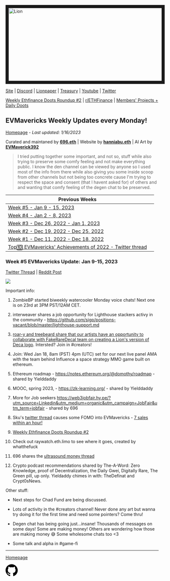 <meta name="viewport" content="width=device-width,initial-scale=1">
<link rel="stylesheet" href="https://etheralpha.github.io/readme-themes/deep-blue.css">


    
<a href="https://looksrare.org/collections/0x7dDAA898D33D7aB252Ea5F89f96717c47B2fEE6e#items" target="_blank">
    <svg height="40" width="40" aria-hidden="true" viewBox="0 0 16 16" version="1.1" width="32" data-view-component="true" class="octicon octicon-mark-github v-align-left">
      <img src="https://i.imgur.com/aI3pPvn.png" 
alt="Lion" width="640" height="240" border=10" />
</a>    
                                            
                                      
[Site](https://dao.evmavericks.xyz) | [Discord](https://discord.gg/evmavericks) | [Lionpaper](https://mirror.xyz/0xCF68C873D6925F30FFF58E2BdF2D8DA4c9c6f0Be/61meL896f1tgAIwpEyK8UR4OR9eP_igPGKZO5WneN8M) | [Treasury](https://etherscan.io/address/0x29816f59f1c7e1ba69289cf486556929f7743ca2) | [Youtube](https://www.youtube.com/@evmavericks) | [Twitter](https://twitter.com/EVMavericks)
                                              
[Weekly Ethfinance Doots Roundup #2](https://www.youtube.com/watch?v=qIyhvrrMG1s) | [r/ETHFinance](https://www.reddit.com/r/ethfinance/) | [Members' Projects + Daily Doots](https://dailydoots.com/#projects)
                                                                                  
                                              
## EVMavericks Weekly Updates every Monday!
[Homepage](https://evmavericks-weekly.netlify.app) - *Last updated: 1/16/2023*


 
Curated and maintaned by **[696.eth](https://twitter.com/696_eth)** | Website by **[hanniabu.eth](https://etheralpha.org/)** | AI Art by **[EVMaverick392](https://twitter.com/EVMaverick392)**


    
> I tried putting together some important, and not so, stuff while also trying to preserve some comfy feeling and not make everything public. I know the den channel can be viewed by anyone so I used most of the info from there while also giving you some inside scoop from other channels but not being too concrete cause I'm trying to respect the space and consent (that I havent asked for) of others and and wanting that comfy feeling of the degen chat to be preserved.

| Previous Weeks |   |
|--------------|---|
[Week #5 - Jan 9 - 15, 2023](https://week5--evmavericks-weekly.netlify.app)|
[Week #4 - Jan 2 - 8, 2023](https://week4--evmavericks-weekly.netlify.app)|
[Week #3 - Dec 26, 2022 - Jan 1, 2023](https://week3--evmavericks-weekly.netlify.app)|
[Week #2 - Dec 19, 2022 - Dec 25, 2022](https://week2--evmavericks-weekly.netlify.app)|
[Week #1 - Dec 11, 2022 - Dec 18, 2022](https://week1--evmavericks-weekly.netlify.app)|
[Top🔟 EVMavericks' Achievements of 2022 - Twitter thread](https://twitter.com/696_eth/status/1609278972193538050)|

### Week #5 EVMavericks Update: Jan 9-15, 2023
                                              
[Twitter Thread](https://twitter.com/696_eth/status/1615061292666191874) | [Reddit Post](https://www.reddit.com/r/ethfinance/comments/10d6prc/daily_general_discussion_january_16_2023/j4k5ads/)

![](https://i.imgur.com/kBSp6JX.png)

Important info:

1. ZombieBP started biweekly watercooler Monday voice chats! Next one is on 23rd at 3PM PST/12AM CET.

1. interweaver shares a job opportunity for Lighthouse stackers activy in the community - https://github.com/sigp/positions-vacant/blob/master/lighthouse-support.md

1. [roar-y and treebeard share that our artists have an opportunity to collaborate with FakeRareDecal team on creating a Lion's version of Deca logo](https://i.imgur.com/lUs6pGe.png). Intersted? Join in #creators!

1. Join: Wed Jan 18, 8am (PST) 4pm (UTC) set for our next live panel AMA with the team behind Influence a space strategy MMO game built on ethereum. 

1. Ethereum roadmap - https://notes.ethereum.org/@domothy/roadmap - shared by Yielddaddy 

1. MOOC, spring 2023, - https://zk-learning.org/ - shared by Yielddaddy 

1. More for Job seekers https://web3jobfair.hy.pe/?utm_source=Linkedin&utm_medium=organic&utm_campaign=JobFair&utm_term=jobfair - shared by 696

1. Sku's [twitter thread](https://twitter.com/sku16eth/status/1613638578189344784) causes some FOMO into EVMavericks - [7 sales within an hour!](https://i.imgur.com/mxd4cCu.png)

1. [Weekly Ethfinance Doots Roundup #2](https://www.youtube.com/watch?v=qIyhvrrMG1s) 

1. Check out raywatch.eth.limo to see where it goes, created by whatthefuck

1. 696 shares the [ultrasound money thread](https://twitter.com/696_eth/status/1613599862226038784)

1. Crypto podcast recommendations shared by The-A-Word: Zero Knowledge, proof of Decentralization, the Daily Gwei, Digitally Rare, The Green pill, up only. 
Yieldaddy chimes in with: TheDefinat and Crypt0sNews.

Other stuff:
                                              
* Next steps for Chad Fund are being discussed. 

* Lots of activity in the #creators channel! Never done any art but wanna try doing it for the first time and need some pointers? Come thru!

* Degen chat has being going just...insane! Thousands of messages on some days! Some are making money! Others are wondering how those are making money 😅 Some wholesome chats too <3 

* Some talk and alpha in #game-fi
---
                                              
[Homepage](https://evmavericks-weekly.netlify.app)

    
<a id="github-link" href="https://github.com/etheralpha/evm-updates/" target="_blank">
  <svg height="40" width="40" aria-hidden="true" viewBox="0 0 16 16" version="1.1" width="32" data-view-component="true" class="octicon octicon-mark-github v-align-middle">
      <path fill-rule="evenodd" d="M8 0C3.58 0 0 3.58 0 8c0 3.54 2.29 6.53 5.47 7.59.4.07.55-.17.55-.38 0-.19-.01-.82-.01-1.49-2.01.37-2.53-.49-2.69-.94-.09-.23-.48-.94-.82-1.13-.28-.15-.68-.52-.01-.53.63-.01 1.08.58 1.23.82.72 1.21 1.87.87 2.33.66.07-.52.28-.87.51-1.07-1.78-.2-3.64-.89-3.64-3.95 0-.87.31-1.59.82-2.15-.08-.2-.36-1.02.08-2.12 0 0 .67-.21 2.2.82.64-.18 1.32-.27 2-.27.68 0 1.36.09 2 .27 1.53-1.04 2.2-.82 2.2-.82.44 1.1.16 1.92.08 2.12.51.56.82 1.27.82 2.15 0 3.07-1.87 3.75-3.65 3.95.29.25.54.73.54 1.48 0 1.07-.01 1.93-.01 2.2 0 .21.15.46.55.38A8.013 8.013 0 0016 8c0-4.42-3.58-8-8-8z"></path>
  </svg>
</a>



